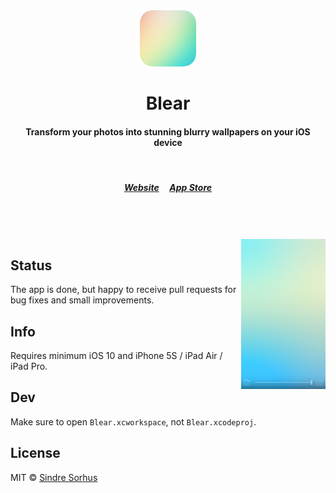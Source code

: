 <div align="center">
	<img src="media/icon.png" width="90">
	<h1>Blear</h1>
	<h4>Transform your photos into stunning blurry wallpapers on your iOS device</h4>
	<br>
	<h5>
		<a href="https://sindresorhus.com/blear">Website</a>
		&nbsp;&nbsp;&nbsp;
		<a href="https://itunes.apple.com/app/blear-create-blurry-wallpapers/id994182280">App Store</a>
	</h5>
</div>
<br>
<br>
<br>

<img src="stuff/screenshots/5-iphone6--4-7.png" height="240" align="right">


## Status

The app is done, but happy to receive pull requests for bug fixes and small improvements.


## Info

Requires minimum iOS 10 and iPhone 5S / iPad Air / iPad Pro.


## Dev

Make sure to open `Blear.xcworkspace`, not `Blear.xcodeproj`.


## License

MIT © [Sindre Sorhus](https://sindresorhus.com)
